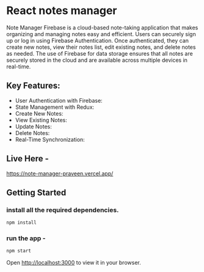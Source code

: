 # React notes manager
Note Manager Firebase is a cloud-based note-taking application that makes organizing and managing notes easy and efficient. Users can securely sign up or log in using Firebase Authentication. Once authenticated, they can create new notes, view their notes list, edit existing notes, and delete notes as needed. The use of Firebase for data storage ensures that all notes are securely stored in the cloud and are available across multiple devices in real-time.

## Key Features:
 - User Authentication with Firebase:
 - State Management with Redux:
 - Create New Notes:
 - View Existing Notes:
 - Update Notes:
 - Delete Notes:
 - Real-Time Synchronization:

## Live Here -
https://note-manager-praveen.vercel.app/

## Getting Started

### install all the required dependencies.
```bash
npm install
```

### run the app -
```bash
npm start
```

Open [http://localhost:3000](http://localhost:3000) to view it in your browser.
